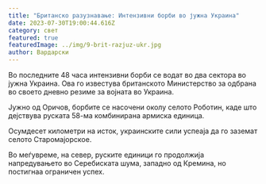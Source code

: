 ```yaml
---
title: "Британско разузнавање: Интензивни борби во јужна Украина"
date: 2023-07-30T19:00:44.616Z
category: свет
featured: true
featuredImage: ../img/9-brit-razjuz-ukr.jpg
author: Вардарски
---
```

Во последните 48 часа интензивни борби се водат во два сектора во јужна Украина. Ова го известува британското Министерство за одбрана во своето дневно резиме за војната во Украина.

Јужно од Оричов, борбите се насочени околу селото Роботин, каде што дејствува руската 58-ма комбинирана армиска единица.

Осумдесет километри на исток, украинските сили успеаја да го заземат селото Старомајорское.

Во меѓувреме, на север, руските единици го продолжија напредувањето во Серебиската шума, западно од Кремина, но постигнаа ограничен успех.
